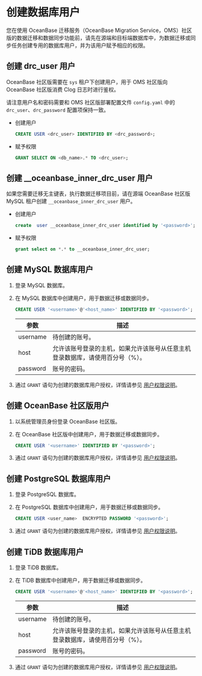 # 创建数据库用户

您在使用 OceanBase 迁移服务（OceanBase Migration Service，OMS）社区版的数据迁移和数据同步功能前，请先在源端和目标端数据库中，为数据迁移或同步任务创建专用的数据库用户，并为该用户赋予相应的权限。

## 创建 drc_user 用户

OceanBase 社区版需要在 `sys` 租户下创建用户，用于 OMS 社区版向 OceanBase 社区版消费 Clog 日志时进行鉴权。

请注意用户名和密码需要和 OMS 社区版部署配置文件 `config.yaml` 中的 `drc_user`、`drc_password` 配置项保持一致。

* 创建用户

   ```sql
   CREATE USER <drc_user> IDENTIFIED BY <drc_password>;
   ```

* 赋予权限

   ```sql
   GRANT SELECT ON <db_name>.* TO <drc_user>;
   ```

## 创建 __oceanbase_inner_drc_user 用户

如果您需要迁移无主键表，执行数据迁移项目前，请在源端 OceanBase 社区版 MySQL 租户创建 `__oceanbase_inner_drc_user` 用户。

* 创建用户

  ```sql
  create  user __oceanbase_inner_drc_user identified by '<password>';
  ```

* 赋予权限

  ```sql
  grant select on *.* to __oceanbase_inner_drc_user;
  ```

## 创建 MySQL 数据库用户

1. 登录 MySQL 数据库。

2. 在 MySQL 数据库中创建用户，用于数据迁移或数据同步。

   ```sql
   CREATE USER '<username>'@'<host_name>' IDENTIFIED BY '<password>';
   ```

   |    参数    |                   描述                    |
   |----------|-----------------------------------------|
   | username | 待创建的账号。                                 |
   | host     | 允许该账号登录的主机，如果允许该账号从任意主机登录数据库，请使用百分号（%）。 |
   | password | 账号的密码。                                  |

3. 通过 `GRANT` 语句为创建的数据库用户授权，详情请参见 [用户权限说明](../800.create-and-manage-data-sources/400.user-privileges.md)。

## 创建 OceanBase 社区版用户

1. 以系统管理员身份登录 OceanBase 社区版。

2. 在 OceanBase 社区版中创建用户，用于数据迁移或数据同步。

   ```sql
   CREATE USER '<username>' IDENTIFIED BY '<password>';
   ```

3. 通过 `GRANT` 语句为创建的数据库用户授权，详情请参见 [用户权限说明](../800.create-and-manage-data-sources/400.user-privileges.md)。

## 创建 PostgreSQL 数据库用户

1. 登录 PostgreSQL 数据库。

2. 在 PostgreSQL 数据库中创建用户，用于数据迁移或数据同步。

   ```sql
   CREATE USER <user_name>  ENCRYPTED PASSWORD '<password>';
   ```

3. 通过 `GRANT` 语句为创建的数据库用户授权，详情请参见 [用户权限说明](../800.create-and-manage-data-sources/400.user-privileges.md)。

## 创建 TiDB 数据库用户

1. 登录 TiDB 数据库。

2. 在 TiDB 数据库中创建用户，用于数据迁移或数据同步。

   ```sql
   CREATE USER '<username>'@'<host_name>' IDENTIFIED BY '<password>';
   ```

   |    参数    |                   描述                    |
   |----------|-----------------------------------------|
   | username | 待创建的账号。                                 |
   | host     | 允许该账号登录的主机，如果允许该账号从任意主机登录数据库，请使用百分号（%）。 |
   | password | 账号的密码。                                  |

3. 通过 `GRANT` 语句为创建的数据库用户授权，详情请参见 [用户权限说明](../800.create-and-manage-data-sources/400.user-privileges.md)。
